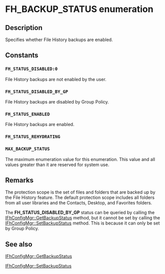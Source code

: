 # FH_BACKUP_STATUS enumeration

## Description

Specifies whether File History backups are enabled.

## Constants

### `FH_STATUS_DISABLED:0`

File History backups are not enabled by the user.

### `FH_STATUS_DISABLED_BY_GP`

File History backups are disabled by Group Policy.

### `FH_STATUS_ENABLED`

File History backups are enabled.

### `FH_STATUS_REHYDRATING`

### `MAX_BACKUP_STATUS`

The maximum enumeration value for this enumeration. This value and all values greater than it are reserved for system use.

## Remarks

The protection scope is the set of files and folders that are backed up by the File History feature. The default protection scope includes all folders from all user libraries and the Contacts, Desktop, and Favorites folders.

The **FH_STATUS_DISABLED_BY_GP** status can be queried by calling the [IFhConfigMgr::GetBackupStatus](https://learn.microsoft.com/windows/desktop/api/fhcfg/nf-fhcfg-ifhconfigmgr-getbackupstatus) method, but it cannot be set by calling the [IFhConfigMgr::SetBackupStatus](https://learn.microsoft.com/windows/desktop/api/fhcfg/nf-fhcfg-ifhconfigmgr-setbackupstatus) method. This is because it can only be set by Group Policy.

## See also

[IFhConfigMgr::GetBackupStatus](https://learn.microsoft.com/windows/desktop/api/fhcfg/nf-fhcfg-ifhconfigmgr-getbackupstatus)

[IFhConfigMgr::SetBackupStatus](https://learn.microsoft.com/windows/desktop/api/fhcfg/nf-fhcfg-ifhconfigmgr-setbackupstatus)